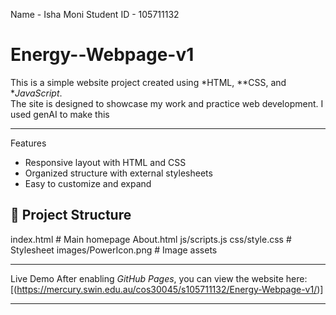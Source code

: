 Name - Isha Moni
Student ID - 105711132

# Energy--Webpage-v1
This is a simple website project created using *HTML, **CSS, and  **JavaScript*.  
The site is designed to showcase my work and practice web development.
I used genAI to make this

---

Features
- Responsive layout with HTML and CSS
- Organized structure with external stylesheets
- Easy to customize and expand



## 📂 Project Structure
index.html                     # Main homepage
About.html
js/scripts.js
css/style.css                  # Stylesheet
images/PowerIcon.png           # Image assets 

---

Live Demo
After enabling *GitHub Pages*, you can view the website here:  
[(https://mercury.swin.edu.au/cos30045/s105711132/Energy-Webpage-v1/)]

---

